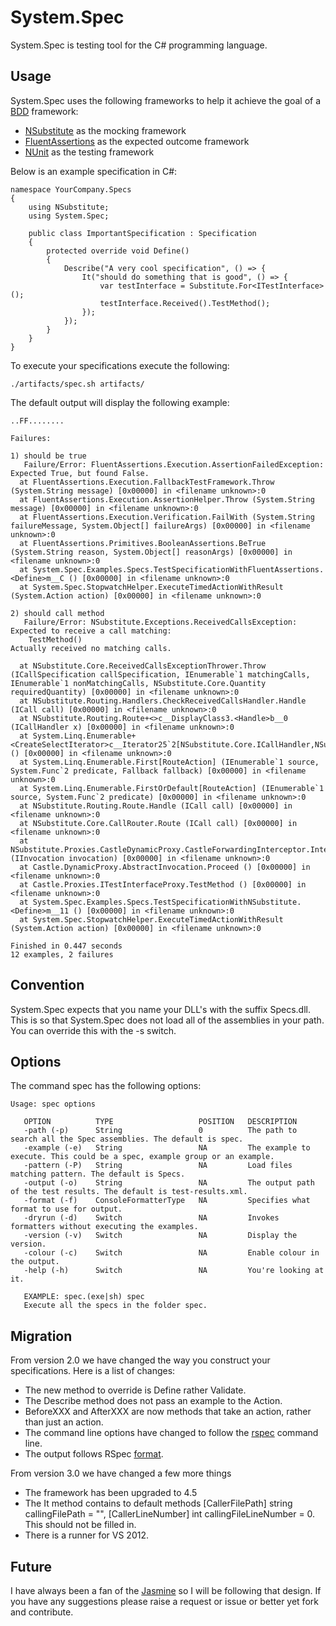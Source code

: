 System.Spec
===========

System.Spec is testing tool for the C# programming language.

Usage
-----

System.Spec uses the following frameworks to help it achieve the goal of a [BDD](http://en.wikipedia.org/wiki/Behavior-driven_development) framework:

-	[NSubstitute](http://nsubstitute.github.com/) as the mocking framework
- 	[FluentAssertions](http://fluentassertions.codeplex.com/) as the expected outcome framework
-	[NUnit](http://www.nunit.org/) as the testing framework

Below is an example specification in C#:

	namespace YourCompany.Specs
	{
	    using NSubstitute;
	    using System.Spec;

	    public class ImportantSpecification : Specification
	    {
	        protected override void Define()
	        {
	            Describe("A very cool specification", () => {
                    It("should do something that is good", () => {
                        var testInterface = Substitute.For<ITestInterface>();
                        testInterface.Received().TestMethod();
                    });
                });
	        }
	    }
	}

To execute your specifications execute the following:
	
	./artifacts/spec.sh artifacts/

The default output will display the following example:

	..FF........

    Failures:

    1) should be true
       Failure/Error: FluentAssertions.Execution.AssertionFailedException: Expected True, but found False.
      at FluentAssertions.Execution.FallbackTestFramework.Throw (System.String message) [0x00000] in <filename unknown>:0
      at FluentAssertions.Execution.AssertionHelper.Throw (System.String message) [0x00000] in <filename unknown>:0
      at FluentAssertions.Execution.Verification.FailWith (System.String failureMessage, System.Object[] failureArgs) [0x00000] in <filename unknown>:0
      at FluentAssertions.Primitives.BooleanAssertions.BeTrue (System.String reason, System.Object[] reasonArgs) [0x00000] in <filename unknown>:0
      at System.Spec.Examples.Specs.TestSpecificationWithFluentAssertions.<Define>m__C () [0x00000] in <filename unknown>:0
      at System.Spec.StopwatchHelper.ExecuteTimedActionWithResult (System.Action action) [0x00000] in <filename unknown>:0

    2) should call method
       Failure/Error: NSubstitute.Exceptions.ReceivedCallsException: Expected to receive a call matching:
    	TestMethod()
    Actually received no matching calls.

      at NSubstitute.Core.ReceivedCallsExceptionThrower.Throw (ICallSpecification callSpecification, IEnumerable`1 matchingCalls, IEnumerable`1 nonMatchingCalls, NSubstitute.Core.Quantity requiredQuantity) [0x00000] in <filename unknown>:0
      at NSubstitute.Routing.Handlers.CheckReceivedCallsHandler.Handle (ICall call) [0x00000] in <filename unknown>:0
      at NSubstitute.Routing.Route+<>c__DisplayClass3.<Handle>b__0 (ICallHandler x) [0x00000] in <filename unknown>:0
      at System.Linq.Enumerable+<CreateSelectIterator>c__Iterator25`2[NSubstitute.Core.ICallHandler,NSubstitute.Core.RouteAction].MoveNext () [0x00000] in <filename unknown>:0
      at System.Linq.Enumerable.First[RouteAction] (IEnumerable`1 source, System.Func`2 predicate, Fallback fallback) [0x00000] in <filename unknown>:0
      at System.Linq.Enumerable.FirstOrDefault[RouteAction] (IEnumerable`1 source, System.Func`2 predicate) [0x00000] in <filename unknown>:0
      at NSubstitute.Routing.Route.Handle (ICall call) [0x00000] in <filename unknown>:0
      at NSubstitute.Core.CallRouter.Route (ICall call) [0x00000] in <filename unknown>:0
      at NSubstitute.Proxies.CastleDynamicProxy.CastleForwardingInterceptor.Intercept (IInvocation invocation) [0x00000] in <filename unknown>:0
      at Castle.DynamicProxy.AbstractInvocation.Proceed () [0x00000] in <filename unknown>:0
      at Castle.Proxies.ITestInterfaceProxy.TestMethod () [0x00000] in <filename unknown>:0
      at System.Spec.Examples.Specs.TestSpecificationWithNSubstitute.<Define>m__11 () [0x00000] in <filename unknown>:0
      at System.Spec.StopwatchHelper.ExecuteTimedActionWithResult (System.Action action) [0x00000] in <filename unknown>:0

    Finished in 0.447 seconds
    12 examples, 2 failures

Convention
----------

System.Spec expects that you name your DLL's with the suffix Specs.dll. This is so that System.Spec does not load all of the assemblies in your path. You can override this with the -s switch.

Options
-------

The command spec has the following options:

    Usage: spec options

       OPTION          TYPE                   POSITION   DESCRIPTION
       -path (-p)      String                 0          The path to search all the Spec assemblies. The default is spec.
       -example (-e)   String                 NA         The example to execute. This could be a spec, example group or an example.
       -pattern (-P)   String                 NA         Load files matching pattern. The default is Specs.
       -output (-o)    String                 NA         The output path of the test results. The default is test-results.xml.
       -format (-f)    ConsoleFormatterType   NA         Specifies what format to use for output.
       -dryrun (-d)    Switch                 NA         Invokes formatters without executing the examples.
       -version (-v)   Switch                 NA         Display the version.
       -colour (-c)    Switch                 NA         Enable colour in the output.
       -help (-h)      Switch                 NA         You're looking at it.

       EXAMPLE: spec.(exe|sh) spec
       Execute all the specs in the folder spec.

Migration
---------

From version 2.0 we have changed the way you construct your specifications. Here is a list of changes:

- The new method to override is Define rather Validate.
- The Describe method does not pass an example to the Action.
- BeforeXXX and AfterXXX are now methods that take an action, rather than just an action.
- The command line options have changed to follow the [rspec](https://www.relishapp.com/rspec/rspec-core/v/2-13/docs/command-line) command line.
- The output follows RSpec [format](https://www.relishapp.com/rspec/rspec-core/v/2-13/docs/command-line/format-option).

From version 3.0 we have changed a few more things

- The framework has been upgraded to 4.5
- The It method contains to default methods [CallerFilePath] string callingFilePath = "", [CallerLineNumber] int callingFileLineNumber = 0. This should not be filled in.
- There is a runner for VS 2012.

Future
------

I have always been a fan of the [Jasmine](http://pivotal.github.com/jasmine/) so I will be following that design. If you have any suggestions please raise a request or issue or better yet fork and contribute.
